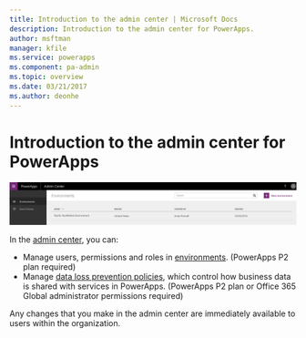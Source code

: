 ```yaml
---
title: Introduction to the admin center | Microsoft Docs
description: Introduction to the admin center for PowerApps.
author: msftman
manager: kfile
ms.service: powerapps
ms.component: pa-admin
ms.topic: overview
ms.date: 03/21/2017
ms.author: deonhe
---
```


# Introduction to the admin center for PowerApps
![overview](./media/introduction-to-the-admin-center/overview.png)  

In the [admin center](https://admin.powerapps.com), you can:

* Manage users, permissions and roles in [environments](environments-administration.md). (PowerApps P2 plan required)
* Manage [data loss prevention policies](prevent-data-loss.md), which control how business data is shared with services in PowerApps. (PowerApps P2 plan or Office 365 Global administrator permissions required)

Any changes that you make in the admin center are immediately available to users within the organization.     

